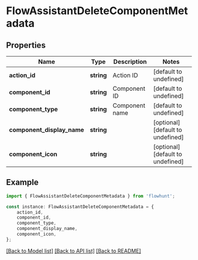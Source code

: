 # FlowAssistantDeleteComponentMetadata


## Properties

Name | Type | Description | Notes
------------ | ------------- | ------------- | -------------
**action_id** | **string** | Action ID | [default to undefined]
**component_id** | **string** | Component ID | [default to undefined]
**component_type** | **string** | Component name | [default to undefined]
**component_display_name** | **string** |  | [optional] [default to undefined]
**component_icon** | **string** |  | [optional] [default to undefined]

## Example

```typescript
import { FlowAssistantDeleteComponentMetadata } from 'flowhunt';

const instance: FlowAssistantDeleteComponentMetadata = {
    action_id,
    component_id,
    component_type,
    component_display_name,
    component_icon,
};
```

[[Back to Model list]](../README.md#documentation-for-models) [[Back to API list]](../README.md#documentation-for-api-endpoints) [[Back to README]](../README.md)
